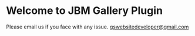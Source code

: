 # Welcome to JBM Gallery Plugin

Please email us if you face with any issue. gswebsitedeveloper@gmail.com